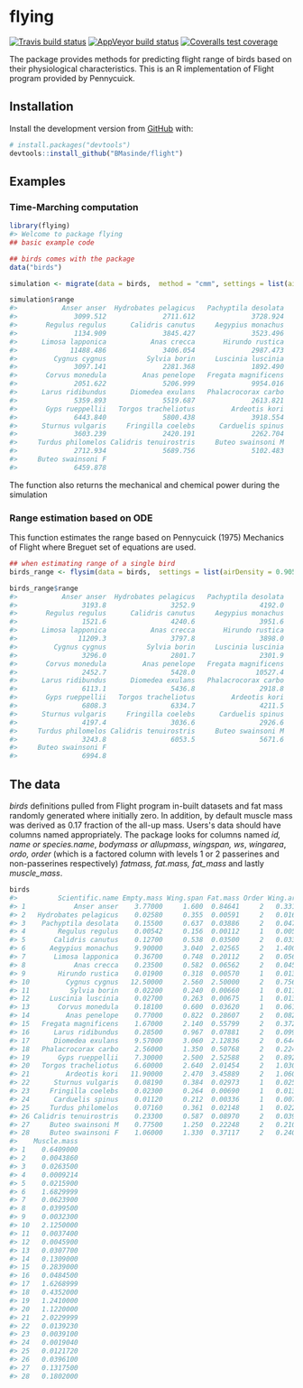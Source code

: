 
<!-- README.md is generated from README.Rmd. Please edit that file -->
flying
======

<!-- badges: start -->
[![Travis build status](https://travis-ci.org/BMasinde/flight.svg?branch=master)](https://travis-ci.org/BMasinde/flight) [![AppVeyor build status](https://ci.appveyor.com/api/projects/status/github/BMasinde/flight?branch=master&svg=true)](https://ci.appveyor.com/project/BMasinde/flight) [![Coveralls test coverage](https://coveralls.io/repos/github/BMasinde/flight/badge.svg)](https://coveralls.io/r/BMasinde/flight?branch=master) <!-- badges: end -->

The package provides methods for predicting flight range of birds based on their physiological characteristics. This is an R implementation of Flight program provided by Pennycuick.

Installation
------------

Install the development version from [GitHub](https://github.com/) with:

``` r
# install.packages("devtools")
devtools::install_github("BMasinde/flight")
```

Examples
--------

### Time-Marching computation

``` r
library(flying)
#> Welcome to package flying
## basic example code

## birds comes with the package
data("birds")

simulation <- migrate(data = birds,  method = "cmm", settings = list(airDensity = 0.905))

simulation$range
#>           Anser anser  Hydrobates pelagicus   Pachyptila desolata 
#>              3099.512              2711.612              3728.924 
#>       Regulus regulus      Calidris canutus     Aegypius monachus 
#>              1134.909              3845.427              3523.496 
#>      Limosa lapponica           Anas crecca       Hirundo rustica 
#>             11488.486              3406.054              2987.473 
#>         Cygnus cygnus          Sylvia borin     Luscinia luscinia 
#>              3097.141              2281.368              1892.490 
#>       Corvus monedula         Anas penelope   Fregata magnificens 
#>              2051.622              5206.999              9954.016 
#>      Larus ridibundus      Diomedea exulans   Phalacrocorax carbo 
#>              5359.893              5519.687              2613.821 
#>       Gyps rueppellii   Torgos tracheliotus         Ardeotis kori 
#>              6443.840              5800.438              3918.554 
#>      Sturnus vulgaris     Fringilla coelebs      Carduelis spinus 
#>              3603.239              2420.191              2262.704 
#>     Turdus philomelos Calidris tenuirostris     Buteo swainsoni M 
#>              2712.934              5689.756              5102.483 
#>     Buteo swainsoni F 
#>              6459.878
```

The function also returns the mechanical and chemical power during the simulation

### Range estimation based on ODE

This function estimates the range based on Pennycuick (1975) Mechanics of Flight where Breguet set of equations are used.

``` r
## when estimating range of a single bird
birds_range <- flysim(data = birds,  settings = list(airDensity = 0.905))

birds_range$range
#>           Anser anser  Hydrobates pelagicus   Pachyptila desolata 
#>                3193.8                3252.9                4192.0 
#>       Regulus regulus      Calidris canutus     Aegypius monachus 
#>                1521.6                4240.6                3951.6 
#>      Limosa lapponica           Anas crecca       Hirundo rustica 
#>               11209.3                3797.8                3898.0 
#>         Cygnus cygnus          Sylvia borin     Luscinia luscinia 
#>                3296.0                2801.7                2301.9 
#>       Corvus monedula         Anas penelope   Fregata magnificens 
#>                2452.7                5428.0               10527.4 
#>      Larus ridibundus      Diomedea exulans   Phalacrocorax carbo 
#>                6113.1                5436.8                2918.8 
#>       Gyps rueppellii   Torgos tracheliotus         Ardeotis kori 
#>                6808.3                6334.7                4211.5 
#>      Sturnus vulgaris     Fringilla coelebs      Carduelis spinus 
#>                4197.4                3036.6                2926.6 
#>     Turdus philomelos Calidris tenuirostris     Buteo swainsoni M 
#>                3243.8                6053.5                5671.6 
#>     Buteo swainsoni F 
#>                6994.8
```

The data
--------

*birds* definitions pulled from Flight program in-built datasets and fat mass randomly generated where initially zero. In addition, by default muscle mass was derived as 0.17 fraction of the all-up mass. Users's data should have columns named appropriately. The package looks for columns named *id, name or species.name*, *bodymass or allupmass*, *wingspan, ws*, *wingarea*, *ordo, order* (which is a factored column with levels 1 or 2 passerines and non-passerines respectively) *fatmass, fat.mass, fat\_mass* and lastly *muscle\_mass*.

``` r
birds
#>          Scientific.name Empty.mass Wing.span Fat.mass Order Wing.area
#> 1            Anser anser    3.77000     1.600  0.84641     2   0.33100
#> 2   Hydrobates pelagicus    0.02580     0.355  0.00591     2   0.01610
#> 3    Pachyptila desolata    0.15500     0.637  0.03886     2   0.04710
#> 4        Regulus regulus    0.00542     0.156  0.00112     1   0.00525
#> 5       Calidris canutus    0.12700     0.538  0.03500     2   0.03320
#> 6      Aegypius monachus    9.90000     3.040  2.02565     2   1.40000
#> 7       Limosa lapponica    0.36700     0.748  0.20112     2   0.05680
#> 8            Anas crecca    0.23500     0.582  0.06562     2   0.04580
#> 9        Hirundo rustica    0.01900     0.318  0.00570     1   0.01320
#> 10         Cygnus cygnus   12.50000     2.560  2.50000     2   0.75600
#> 11          Sylvia borin    0.02200     0.240  0.00660     1   0.01100
#> 12     Luscinia luscinia    0.02700     0.263  0.00675     1   0.01300
#> 13       Corvus monedula    0.18100     0.600  0.03620     1   0.06180
#> 14         Anas penelope    0.77000     0.822  0.28607     2   0.08290
#> 15   Fregata magnificens    1.67000     2.140  0.55799     2   0.37200
#> 16      Larus ridibundus    0.28500     0.967  0.07881     2   0.09920
#> 17      Diomedea exulans    9.57000     3.060  2.12836     2   0.64400
#> 18   Phalacrocorax carbo    2.56000     1.350  0.50768     2   0.22400
#> 19       Gyps rueppellii    7.30000     2.500  2.52588     2   0.89200
#> 20   Torgos tracheliotus    6.60000     2.640  2.01454     2   1.03000
#> 21         Ardeotis kori   11.90000     2.470  3.45889     2   1.06000
#> 22      Sturnus vulgaris    0.08190     0.384  0.02973     1   0.02530
#> 23     Fringilla coelebs    0.02300     0.264  0.00690     1   0.01310
#> 24      Carduelis spinus    0.01120     0.212  0.00336     1   0.00785
#> 25     Turdus philomelos    0.07160     0.361  0.02148     1   0.02250
#> 26 Calidris tenuirostris    0.23300     0.587  0.08970     2   0.03960
#> 27     Buteo swainsoni M    0.77500     1.250  0.22248     2   0.21000
#> 28     Buteo swainsoni F    1.06000     1.330  0.37117     2   0.24000
#>    Muscle.mass
#> 1    0.6409000
#> 2    0.0043860
#> 3    0.0263500
#> 4    0.0009214
#> 5    0.0215900
#> 6    1.6829999
#> 7    0.0623900
#> 8    0.0399500
#> 9    0.0032300
#> 10   2.1250000
#> 11   0.0037400
#> 12   0.0045900
#> 13   0.0307700
#> 14   0.1309000
#> 15   0.2839000
#> 16   0.0484500
#> 17   1.6268999
#> 18   0.4352000
#> 19   1.2410000
#> 20   1.1220000
#> 21   2.0229999
#> 22   0.0139230
#> 23   0.0039100
#> 24   0.0019040
#> 25   0.0121720
#> 26   0.0396100
#> 27   0.1317500
#> 28   0.1802000
```
